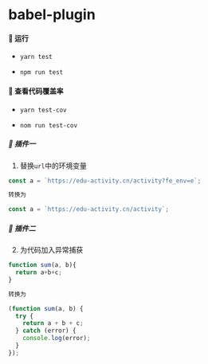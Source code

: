 # babel-plugin

#### 🍄 运行

- `yarn test`

- `npm run test`

#### 🌵 查看代码覆盖率

- `yarn test-cov`

- `nom run test-cov`

##### 🌴 插件一

1. 替换`url`中的环境变量

```js
const a = `https://edu-activity.cn/activity?fe_env=e`;

转换为

const a = `https://edu-activity.cn/activity`;
```

##### 🌲 插件二

2. 为代码加入异常捕获

```js
function sum(a, b){
  return a+b+c;
}

转换为

(function sum(a, b) {
  try {
    return a + b + c;
  } catch (error) {
    console.log(error);
  }
});
```
